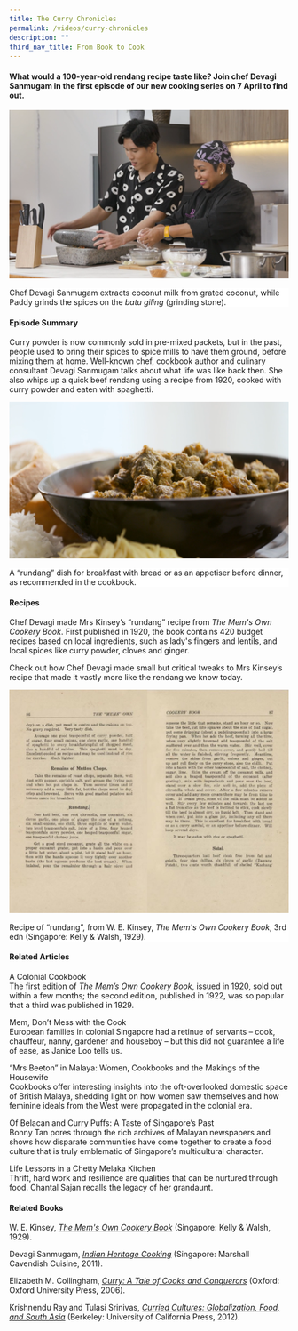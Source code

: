 ```yaml
---
title: The Curry Chronicles
permalink: /videos/curry-chronicles
description: ""
third_nav_title: From Book to Cook
---
```

#### What would a 100-year-old rendang recipe taste like? Join chef Devagi Sanmugam in the first episode of our new cooking series on 7 April to find out.

![](/images/Videos:%20From%20Book%20to%20Cook/devagi%20makes%20mrs%20kinseys%20rendang%202.png)
<div style="background-color: white;">Chef Devagi Sanmugam extracts coconut milk from grated coconut, while Paddy grinds the spices on the <i>batu giling</i> (grinding stone).</div>

#### **Episode Summary** ####
Curry powder is now commonly sold in pre-mixed packets, but in the past, people used to bring their spices to spice mills to have them ground, before mixing them at home. Well-known chef, cookbook author and culinary consultant Devagi Sanmugam talks about what life was like back then. She also whips up a quick beef rendang using a recipe from 1920, cooked with curry powder and eaten with spaghetti.

![](/images/Videos:%20From%20Book%20to%20Cook/rendang%20mems%20own%20cookery%20book.png)
<div style="background-color: white;">A “rundang” dish for breakfast with bread or as an appetiser before dinner, as recommended in the cookbook.</div>
  
#### **Recipes**
Chef Devagi made Mrs Kinsey’s “rundang” recipe from *The Mem's Own Cookery Book*. First published in 1920, the book contains 420 budget recipes based on local ingredients, such as lady's fingers and lentils, and local spices like curry powder, cloves and ginger.


Check out how 
<a style="text-decoration: none;" href="https://devagisanmugam.com/2022/01/devagis-beef-rendang/" target="_blank"> Chef Devagi</a> made small but critical tweaks to Mrs Kinsey’s recipe that made it vastly more like the rendang we know today.

![](/images/Videos:%20From%20Book%20to%20Cook/Rundang-Mems%20Own%20Cookery%20Book.png)
<div style="background-color: white;">Recipe of “rundang”, from W. E. Kinsey, <i>The Mem's Own Cookery Book</i>, 3rd edn (Singapore: Kelly & Walsh, 1929).</div>


#### **Related Articles**
<a style="text-decoration: none;" href="/vol-11/issue-4/jan-mar-2016/mems-cookery-book-william-edward-kinsey"> A Colonial Cookbook</a>
<br>The first edition of *The Mem’s Own Cookery Book*, issued in 1920, sold out within a few months; the second edition, published in 1922, was so popular that a third was published in 1929.

<a style="text-decoration: none;" href="/vol-12/issue-2/jul-sep-2016/dontmesswiththecook"> Mem, Don’t Mess with the Cook</a>
<br>European families in colonial Singapore had a retinue of servants – cook, chauffeur, nanny, gardener and houseboy – but this did not guarantee a life of ease, as Janice Loo tells us.

<a style="text-decoration: none;" href="/vol-9/issue-3/oct-dec-2013/beeton-women-cookbooks-housewives"> “Mrs Beeton” in Malaya: Women, Cookbooks and the Makings of the Housewife</a>
<br>Cookbooks offer interesting insights into the oft-overlooked domestic space of British Malaya, shedding light on how women saw themselves and how feminine ideals from the West were propagated in the colonial era.

<a style="text-decoration: none;" href="/vol-10/issue-2/jul-sep-2014/taste-of-sg-past "> Of Belacan and Curry Puffs: A Taste of Singapore’s Past</a>
<br>Bonny Tan pores through the rich archives of Malayan newspapers and shows how disparate communities have come together to create a food culture that is truly emblematic of Singapore’s multicultural character.

<a style="text-decoration: none;" href="/vol-14/issue-4/jan-mar-2019/life-lson-chetty-m-k/"> Life Lessons in a Chetty Melaka Kitchen</a>
<br> Thrift, hard work and resilience are qualities that can be nurtured through food. Chantal Sajan recalls the legacy of her grandaunt.


#### **Related Books**
W. E. Kinsey, [*The Mem's Own Cookery Book*](https://eservice.nlb.gov.sg/item_holding.aspx?bid=5232525) (Singapore: Kelly & Walsh, 1929).

Devagi Sanmugam, *[Indian Heritage Cooking](https://eservice.nlb.gov.sg/item_holding.aspx?bid=13992386)* (Singapore: Marshall Cavendish Cuisine, 2011).

Elizabeth M. Collingham, *[Curry: A Tale of Cooks and Conquerors](https://eservice.nlb.gov.sg/item_holding.aspx?bid=12728802)* (Oxford: Oxford University Press, 2006).

Krishnendu Ray and Tulasi Srinivas, *[Curried Cultures: Globalization, Food, and South Asia](https://eservice.nlb.gov.sg/item_holding.aspx?bid=200125930v)*
(Berkeley: University of California Press, 2012).